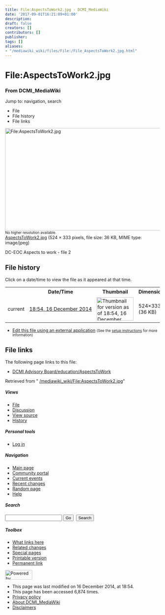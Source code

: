 ```yaml
---
title: File:AspectsToWork2.jpg - DCMI_MediaWiki
date: '2017-09-01T16:21:09+01:00'
description: 
draft: false
creators: []
contributors: []
publisher: 
tags: []
aliases:
- "/mediawiki_wiki/files/File:/File_AspectsToWork2.jpg.html"
---
```


<a id="top"></a>
# File:AspectsToWork2.jpg

### From DCMI\_MediaWiki

Jump to: navigation, search
<!-- start content -->
- File
- File history
- File links

 [<img alt="File:AspectsToWork2.jpg" src="/images/8/8f/AspectsToWork2.jpg" width="524" height="333">](/mediawiki_wiki/files/AspectsToWork2.jpg)  
<small>No higher resolution available.</small>  
 [AspectsToWork2.jpg](/images/8/8f/AspectsToWork2.jpg)‎ (524 × 333 pixels, file size: 36 KB, MIME type: image/jpeg)

DC-EOC Aspects to work - file 2

<!-- 
NewPP limit report
Preprocessor node count: 1/1000000
Post-expand include size: 0/2097152 bytes
Template argument size: 0/2097152 bytes
Expensive parser function count: 0/100
-->
## File history

Click on a date/time to view the file as it appeared at that time.

<table class="wikitable filehistory">
  <tr>
    <td></td>
    <th>Date/Time</th>
    <th>Thumbnail</th>
    <th>Dimensions</th>
    <th>User</th>
    <th>Comment</th>
  </tr>
  <tr>
    <td>current</td>
    <td class="filehistory-selected" style="white-space: nowrap;"><a href="/mediawiki_wiki/files/AspectsToWork2.jpg">18:54, 16 December 2014</a></td>
    <td><a href="/images/8/8f/AspectsToWork2.jpg"><img alt="Thumbnail for version as of 18:54, 16 December 2014" src="/images/8/8f/AspectsToWork2.jpg" width="120" height="76"></a></td>
    <td>524×333 <span style="white-space: nowrap;">(36 KB)</span>
    </td>
    <td>
      <a href="/index.php/User:AnaAliceBaptista" title="User:AnaAliceBaptista" class="mw-userlink">AnaAliceBaptista</a> <span style="white-space: nowrap;"> <span class="mw-usertoollinks">(<a href="/index.php/User_talk:AnaAliceBaptista" title="User talk:AnaAliceBaptista">Talk</a> | <a href="/index.php/Special:Contributions/AnaAliceBaptista" title="Special:Contributions/AnaAliceBaptista">contribs</a>)</span></span>
    </td>
    <td> <span class="comment">(DC-EOC Aspects to work - file 2)</span>
    </td>
  </tr>
</table>

  

- [Edit this file using an external application](/index.php?title=File:AspectsToWork2.jpg&action=edit&externaledit=true&mode=file "File:AspectsToWork2.jpg") <small>(See the <a href="http://www.mediawiki.org/wiki/Manual:External_editors" class="external text" rel="nofollow">setup instructions</a> for more information)</small>

## File links

The following page links to this file:

- [DCMI Advisory Board/education/AspectsToWork](/index.php/DCMI_Advisory_Board/education/AspectsToWork "DCMI Advisory Board/education/AspectsToWork")

Retrieved from " [/mediawiki_wiki/File:AspectsToWork2.jpg](/mediawiki_wiki/files/File:/File:AspectsToWork2.jpg.html)"

<!-- end content -->

##### Views

- [File](/mediawiki_wiki/files/File:/File:AspectsToWork2.jpg.html "View the file page [c]")
- [Discussion](/index.php?title=File_talk:AspectsToWork2.jpg&action=edit&redlink=1 "Discussion about the content page [t]")
- [View source](/index.php?title=File:AspectsToWork2.jpg&action=edit "This page is protected.
You can view its source [e]")
- [History](/index.php?title=File:AspectsToWork2.jpg&action=history "Past revisions of this page [h]")

##### Personal tools

- [Log in](/index.php?title=Special:UserLogin&returnto=File:AspectsToWork2.jpg "You are encouraged to log in; however, it is not mandatory [o]")

<script type="text/javascript"> if (window.isMSIE55) fixalpha(); </script>

##### Navigation

- [Main page](/index.php/Main_Page "Visit the main page [z]")
- [Community portal](/index.php/DCMI_MediaWiki:Community_portal "About the project, what you can do, where to find things")
- [Current events](/index.php/DCMI_MediaWiki:Current_events "Find background information on current events")
- [Recent changes](/index.php/Special:RecentChanges "The list of recent changes in the wiki [r]")
- [Random page](/index.php/Special:Random "Load a random page [x]")
- [Help](/index.php/Help:Contents "The place to find out")

##### <label for="searchInput">Search</label>

<form action="/index.php" id="searchform">
				<input type="hidden" name="title" value="Special:Search">
				<input id="searchInput" title="Search DCMI_MediaWiki" accesskey="f" type="search" name="search">
				<input type="submit" name="go" class="searchButton" id="searchGoButton" value="Go" title="Go to a page with this exact name if exists"> 
				<input type="submit" name="fulltext" class="searchButton" id="mw-searchButton" value="Search" title="Search the pages for this text">
			</form>

##### Toolbox

- [What links here](/index.php/Special:WhatLinksHere/File:AspectsToWork2.jpg "List of all wiki pages that link here [j]")
- [Related changes](/index.php/Special:RecentChangesLinked/File:AspectsToWork2.jpg "Recent changes in pages linked from this page [k]")
- [Special pages](/index.php/Special:SpecialPages "List of all special pages [q]")
- [Printable version](/index.php?title=File:AspectsToWork2.jpg&printable=yes "Printable version of this page [p]")
- [Permanent link](/index.php?title=File:AspectsToWork2.jpg&oldid=9008 "Permanent link to this revision of the page")

<!-- end of the left (by default at least) column -->

 [<img src="/skins/common/images/poweredby_mediawiki_88x31.png" height="31" width="88" alt="Powered by MediaWiki">](http://www.mediawiki.org/)

- This page was last modified on 16 December 2014, at 18:54.
- This page has been accessed 6,874 times.
- [Privacy policy](/index.php/DCMI_MediaWiki:Privacy_policy "DCMI MediaWiki:Privacy policy")
- [About DCMI\_MediaWiki](/index.php/DCMI_MediaWiki:About "DCMI MediaWiki:About")
- [Disclaimers](/index.php/DCMI_MediaWiki:General_disclaimer "DCMI MediaWiki:General disclaimer")

<script>if (window.runOnloadHook) runOnloadHook();</script><!-- Served in 0.557 secs. -->
